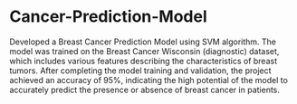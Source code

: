 # Cancer-Prediction-Model

Developed a Breast Cancer Prediction Model using SVM algorithm.
The model was trained on the Breast Cancer Wisconsin (diagnostic) dataset, which includes various features describing the characteristics of breast tumors.
After completing the model training and validation, the project achieved an accuracy of 95%, indicating the high potential of the model to accurately predict the presence or absence of breast cancer in patients.
